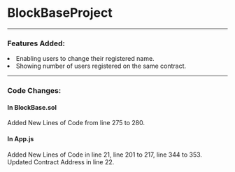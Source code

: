 # BlockBaseProject
<hr>
<h3>Features Added:</h3>
<li>
  Enabling users to change their registered name.
</li>
<li>
  Showing number of users registered on the same contract.
</li>
<hr>
<h3>Code Changes:</h3>
<h4>In BlockBase.sol</h4>
Added New Lines of Code from line 275 to 280.
<br>
<h4>In App.js</h4>
Added New Lines of Code in line 21, line 201 to 217, line 344 to 353.<br>
Updated Contract Address in line 22.

